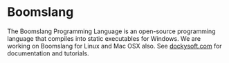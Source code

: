 # Boomslang
The Boomslang Programming Language is an open-source programming language that compiles into static executables for Windows. We are working on Boomslang for Linux and Mac OSX also. See <a href="http://dockysoft.com/boomslang">dockysoft.com</a> for documentation and tutorials.
